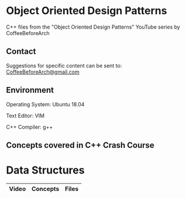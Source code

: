 # Object Oriented Design Patterns
C++ files from the "Object Oriented Design Patterns" YouTube series by CoffeeBeforeArch 

## Contact

Suggestions for specific content can be sent to: CoffeeBeforeArch@gmail.com

## Environment 
Operating System: Ubuntu 18.04

Text Editor: VIM

C++ Compiler: g++

## Concepts covered in C++ Crash Course
# Data Structures
| Video | Concepts | Files |
| ----- | -------- | ----- |
